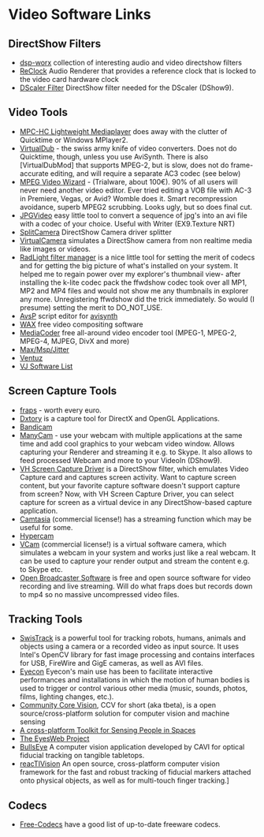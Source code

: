 # Video Software Links
## DirectShow Filters
* <a href="http://dsp-worx.de" class="extURL" target="_blank">dsp-worx</a> collection of interesting audio and video directshow filters  
* <a href="http://forum.slysoft.com/showthread.php?t=19931" class="extURL" target="_blank">ReClock</a> Audio Renderer that provides a reference clock that is locked to the video card hardware clock  
* <a href="http://deinterlace.sourceforge.net/" class="extURL" target="_blank">DScaler Filter</a> DirectShow filter needed for the <span class="node">DScaler (DShow9)</span>.  

## Video Tools
* <a href="http://mpc-hc.org/" class="extURL" target="_blank"> MPC-HC Lightweight Mediaplayer</a> does away with the clutter of Quicktime or Windows MPlayer2.  
* <a href="http://virtualdub.sourceforge.net/" class="extURL" target="_blank"> VirtualDub</a> - the swiss army knife of video converters. Does not do Quicktime, though, unless you use AviSynth. There is also [VirtualDubMod] that supports MPEG-2, but is slow, does not do frame-accurate editing, and will require a separate AC3 codec (see below)  
* <a href="http://www.womble.com" class="extURL" target="_blank">MPEG Video Wizard</a> - (Trialware, about 100€). 90% of all users will never need another video editor. Ever tried editing a VOB file with AC-3 in Premiere, Vegas, or Avid? Womble does it. Smart recompression avoidance, superb MPEG2 scrubbing. Looks ugly, but so does final cut.  
* <a href="http://www.ndrw.co.uk/download/free/jpgvideo/jpgvideo.zip" class="extURL" target="_blank">JPGVideo</a> easy little tool to convert a sequence of jpg's into an avi file with a codec of your choice. Useful with <span class="node">Writer (EX9.Texture NRT)</span>  
* <a href="http://www.splitcamera.com" class="extURL" target="_blank">SplitCamera</a> DirectShow Camera driver splitter  
* <a href="http://www.soundmorning.com" class="extURL" target="_blank">VirtualCamera</a> simulates a DirectShow camera from non realtime media like images or videos.  
* <a href="http://www.dvbviewer.tv/forum/topic/2543-radlight-filter-manager-v16/page-2#entry139116" class="extURL" target="_blank">RadLight filter manager</a> is a nice little tool for setting the merit of codecs and for getting the big picture of what's installed on your system. It helped me to regain power over my explorer's thumbnail view- after installing the k-lite codec pack the ffwdshow codec took over all MP1, MP2 and MP4 files and would not show me any thumbnails in explorer any more. Unregistering ffwdshow did the trick immediately. So would (I presume) setting the merit to DO_NOT_USE.  
* <a href="http://www.avisynth.nl/users/qwerpoi/" class="extURL" target="_blank">AvsP</a> script editor for <a href="http://www.avisynth.org/" class="extURL" target="_blank">avisynth</a>  
* <a href="http://www.debugmode.com/wax/" class="extURL" target="_blank">WAX</a> free video compositing software  
* <a href="http://www.mediacoderhq.com/" class="extURL" target="_blank">MediaCoder</a> free all-around video encoder tool (MPEG-1, MPEG-2, MPEG-4, MJPEG, DivX and more)  
* <a href="http://www.cycling74.com" class="extURL" target="_blank">Max/Msp/Jitter</a>  
* <a href="http://www.ventuz.com" class="extURL" target="_blank">Ventuz</a>  
* <a href="http://www.audiovisualizers.com/toolshak/vjprgpix/softmain.htm" class="extURL" target="_blank">VJ Software List</a>  

## Screen Capture Tools
* <a href="http://www.fraps.com" class="extURL" target="_blank">fraps</a> - worth every euro.  
* <a href="http://exkode.com/dxtory-features-en.html" class="extURL" target="_blank">Dxtory</a> is a capture tool for DirectX and OpenGL Applications.  
* <a href="http://www.bandicam.com/" class="extURL" target="_blank">Bandicam</a>  
* <a href="http://www.manycam.com/" class="extURL" target="_blank">ManyCam</a> - use your webcam with multiple applications at the same time and add cool graphics to your webcam video window. Allows capturing your Renderer and streaming it e.g. to Skype. It also allows to feed processed Webcam and more to your <span class="node">VideoIn (DShow9)</span>.  
* <a href="http://www.splitmedialabs.com/media-toolkits/vh-video-sdk/vh-screen-capture" class="extURL" target="_blank">VH Screen Capture Driver</a> is a DirectShow filter, which emulates Video Capture card and captures screen activity. Want to capture screen content, but your favorite capture software doesn't support capture from screen? Now, with VH Screen Capture Driver, you can select capture for screen as a virtual device in any DirectShow-based capture application.  
* <a href="http://www.techsmith.com/camtasia.html" class="extURL" target="_blank">Camtasia</a> (commercial license!) has a streaming function which may be useful for some.  
* <a href="http://www.hyperionics.com/" class="extURL" target="_blank"> Hypercam</a>  
* <a href="http://www.e2esoft.cn/vcam/" class="extURL" target="_blank"> VCam</a> (commercial license!) is a virtual software camera, which simulates a webcam in your system and works just like a real webcam. It can be used to capture your render output and stream the content e.g. to Skype etc.   
* <a href="https://obsproject.com/" class="extURL" target="_blank"> Open Broadcaster Software</a> is free and open source software for video recording and live streaming. Will do what fraps does but records down to mp4 so no massive uncompressed video files.  

## Tracking Tools
* <a href="http://en.wikibooks.org/wiki/SwisTrack" class="extURL" target="_blank">SwisTrack</a> is a powerful tool for tracking robots, humans, animals and objects using a camera or a recorded video as input source. It uses Intel's OpenCV library for fast image processing and contains interfaces for USB, FireWire and GigE cameras, as well as AVI files.  
* <a href="http://www.frieder-weiss.de/eyecon/" class="extURL" target="_blank">Eyecon</a> Eyecon's main use has been to facilitate interactive performances and installations in which the motion of human bodies is used to trigger or control various other media (music, sounds, photos, films, lighting changes, etc.).  
* <a href="http://ccv.nuigroup.com/" class="extURL" target="_blank">Community Core Vision</a>, CCV for short (aka tbeta), is a open source/cross-platform solution  for computer vision  and machine sensing  
* <a href="http://opentsps.com" class="extURL" target="_blank">A cross-platform Toolkit for Sensing People in Spaces</a>  
* <a href="http://www.infomus.org/eyesweb_ita.php" class="extURL" target="_blank"> The EyesWeb Project</a>  
* <a href="http://cavi.au.dk/research-areas/bullseye/" class="extURL" target="_blank">BullsEye</a> A computer vision application developed by CAVI for optical fiducial tracking on tangible tabletops.  
* <a href="http://reactivision.sourceforge.net/" class="extURL" target="_blank">reacTIVision</a> An open source, cross-platform computer vision framework for the fast and robust tracking of fiducial markers attached onto physical objects, as well as for multi-touch finger tracking.]  

## Codecs
* <a href="http://www.free-codecs.com/" class="extURL" target="_blank">Free-Codecs</a> have a good list of up-to-date freeware codecs.  